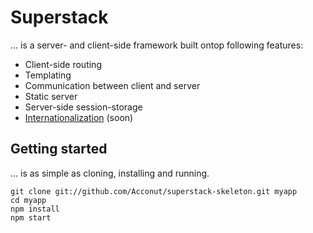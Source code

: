 # Superstack

... is a server- and client-side framework built ontop following features:

* Client-side routing
* Templating
* Communication between client and server
* Static server
* Server-side session-storage
* [Internationalization](http://en.wikipedia.org/wiki/Internationalization_and_localization) (soon)

## Getting started

... is as simple as cloning, installing and running.

```
git clone git://github.com/Acconut/superstack-skeleton.git myapp
cd myapp
npm install
npm start
```